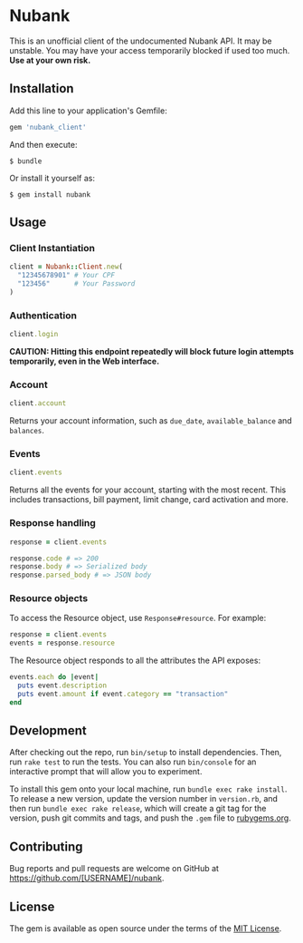 # Nubank

This is an unofficial client of the undocumented Nubank API.
It may be unstable. You may have your access temporarily blocked if used too much.
**Use at your own risk.**

## Installation

Add this line to your application's Gemfile:

```ruby
gem 'nubank_client'
```

And then execute:

    $ bundle

Or install it yourself as:

    $ gem install nubank

## Usage

### Client Instantiation

```ruby
client = Nubank::Client.new(
  "12345678901" # Your CPF
  "123456"      # Your Password
)
```

### Authentication

```ruby
client.login
```

**CAUTION: Hitting this endpoint repeatedly will block future login attempts temporarily, even in the Web interface.**

### Account

```ruby
client.account
```

Returns your account information, such as `due_date`, `available_balance` and `balances`.

### Events

```ruby
client.events
```

Returns all the events for your account, starting with the most recent. This includes transactions, bill payment, limit change, card activation and more.

### Response handling

```ruby
response = client.events

response.code # => 200
response.body # => Serialized body
response.parsed_body # => JSON body
```

### Resource objects

To access the Resource object, use `Response#resource`. For example:

```ruby
response = client.events
events = response.resource
```

The Resource object responds to all the attributes the API exposes:

```ruby
events.each do |event|
  puts event.description
  puts event.amount if event.category == "transaction"
end
```

## Development

After checking out the repo, run `bin/setup` to install dependencies. Then, run `rake test` to run the tests. You can also run `bin/console` for an interactive prompt that will allow you to experiment.

To install this gem onto your local machine, run `bundle exec rake install`. To release a new version, update the version number in `version.rb`, and then run `bundle exec rake release`, which will create a git tag for the version, push git commits and tags, and push the `.gem` file to [rubygems.org](https://rubygems.org).

## Contributing

Bug reports and pull requests are welcome on GitHub at https://github.com/[USERNAME]/nubank.

## License

The gem is available as open source under the terms of the [MIT License](https://opensource.org/licenses/MIT).
